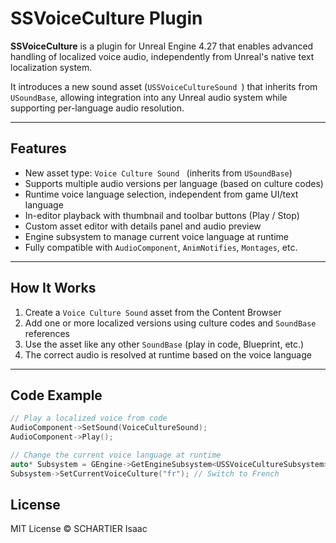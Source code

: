 # SSVoiceCulture Plugin

**SSVoiceCulture** is a plugin for Unreal Engine 4.27 that enables advanced handling of localized voice audio, independently from Unreal's native text localization system.

It introduces a new sound asset (`USSVoiceCultureSound `) that inherits from `USoundBase`, allowing integration into any Unreal audio system while supporting per-language audio resolution.

---

## Features

- New asset type: `Voice Culture Sound ` (inherits from `USoundBase`)
- Supports multiple audio versions per language (based on culture codes)
- Runtime voice language selection, independent from game UI/text language
- In-editor playback with thumbnail and toolbar buttons (Play / Stop)
- Custom asset editor with details panel and audio preview
- Engine subsystem to manage current voice language at runtime
- Fully compatible with `AudioComponent`, `AnimNotifies`, `Montages`, etc.

---

## How It Works

1. Create a `Voice Culture Sound` asset from the Content Browser
2. Add one or more localized versions using culture codes and `SoundBase` references
3. Use the asset like any other `SoundBase` (play in code, Blueprint, etc.)
4. The correct audio is resolved at runtime based on the voice language

---

## Code Example

```cpp
// Play a localized voice from code
AudioComponent->SetSound(VoiceCultureSound);
AudioComponent->Play();

// Change the current voice language at runtime
auto* Subsystem = GEngine->GetEngineSubsystem<USSVoiceCultureSubsystem>();
Subsystem->SetCurrentVoiceCulture("fr"); // Switch to French

```

## License

MIT License © SCHARTIER Isaac
